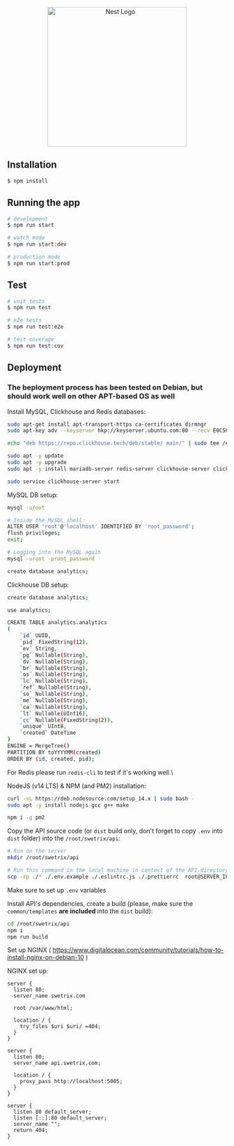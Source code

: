<p align="center">
  <a href="http://nestjs.com/" target="blank"><img src="https://nestjs.com/img/logo_text.svg" width="320" alt="Nest Logo" /></a>
</p>

## Installation

```bash
$ npm install
```

## Running the app

```bash
# development
$ npm run start

# watch mode
$ npm run start:dev

# production mode
$ npm run start:prod
```

## Test

```bash
# unit tests
$ npm run test

# e2e tests
$ npm run test:e2e

# test coverage
$ npm run test:cov
```

## Deployment
### The beployment process has been tested on Debian, but should work well on other APT-based OS as well
Install MySQL, Clickhouse and Redis databases:
```bash
sudo apt-get install apt-transport-https ca-certificates dirmngr
sudo apt-key adv --keyserver hkp://keyserver.ubuntu.com:80 --recv E0C56BD4

echo "deb https://repo.clickhouse.tech/deb/stable/ main/" | sudo tee /etc/apt/sources.list.d/clickhouse.list

sudo apt -y update
sudo apt -y upgrade
sudo apt -y install mariadb-server redis-server clickhouse-server clickhouse-client

sudo service clickhouse-server start
```

MySQL DB setup:
```bash
mysql -uroot

# Inside the MySQL shell:
ALTER USER 'root'@'localhost' IDENTIFIED BY 'root_password';
flush privileges;
exit;

# Logging into the MySQL again
mysql -uroot -proot_password

create database analytics;
```

Clickhouse DB setup:
```bash
create database analytics;

use analytics;

CREATE TABLE analytics.analytics
(
    `id` UUID,
    `pid` FixedString(12),
    `ev` String,
    `pg` Nullable(String),
    `dv` Nullable(String),
    `br` Nullable(String),
    `os` Nullable(String),
    `lc` Nullable(String),
    `ref` Nullable(String),
    `so` Nullable(String),
    `me` Nullable(String),
    `ca` Nullable(String),
    `lt` Nullable(UInt16),
    `cc` Nullable(FixedString(2)),
    `unique` UInt8,
    `created` DateTime
)
ENGINE = MergeTree()
PARTITION BY toYYYYMM(created)
ORDER BY (id, created, pid);
```

For Redis please run `redis-cli` to test if it's working well.\

NodeJS (v14 LTS) & NPM (and PM2) installation:
```bash
curl -sL https://deb.nodesource.com/setup_14.x | sudo bash -
sudo apt -y install nodejs gcc g++ make

npm i -g pm2
```

Copy the API source code (or `dist` build only, don't forget to copy `.env` into `dist` folder) into the `/root/swetrix/api`:
```bash
# Run on the server
mkdir /root/swetrix/api

# Run this command in the local machine in context of the API directory:
scp -rp ./* ./.env.example ./.eslintrc.js ./.prettierrc  root@SERVER_IP_ADDRESS:/root/swetrix/api
```
Make sure to set up `.env` variables

Install API's dependencies, create a build (please, make sure the `common/templates` **are included** into the `dist` build):
```bash
cd /root/swetrix/api
npm i
npm run build
```

Set up NGINX ( https://www.digitalocean.com/community/tutorials/how-to-install-nginx-on-debian-10 )

NGINX set up:
```
server {
  listen 80;
  server_name swetrix.com

  root /var/www/html;

  location / {
    try_files $uri $uri/ =404;
  }
}

server {
  listen 80;
  server_name api.swetrix.com;

  location / {
    proxy_pass http://localhost:5005;
  }
}

server {
  listen 80 default_server;
  listen [::]:80 default_server;
  server_name "";
  return 404;
}
```
